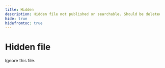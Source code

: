 ```yaml
---
title: Hidden
description: Hidden file not published or searchable. Should be deleted later today.
hide: true
hidefromtoc: true
---
```

# Hidden file

Ignore this file.
